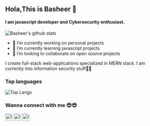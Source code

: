 ## Hola,This is Basheer 👋
#### I am javascript developer and Cybersecurity enthusiast. 





![Basheer's github stats](https://github-readme-stats.vercel.app/api?username=Basheer3648734&show_icons=true&theme=buefy&show_owner=true&hide_title=true&card_width=1&count_private=true&hide=stars)


- 🔭 I’m currently working on personal projects
- 🌱 I’m currently learning javascript projects
- 👯 I’m looking to collaborate on open source projects


I create full-stack web-applications specialized in MERN stack. I am currently into information security stuff🤠🤠

### Top languages
![Top Langs](https://github-readme-stats.vercel.app/api/top-langs/?username=Basheer3648734&layout=compact)

### Wanna connect with me 😎😎

[<img alt="linkedin" src="https://cdn.jsdelivr.net/npm/simple-icons@v3/icons/linkedin.svg" width="24px" align="left"/>](https://www.linkedin.com/in/mohammed-abdul-basheer-1717b61a1/)
[<img alt="linkedin" src="https://cdn.jsdelivr.net/npm/simple-icons@v3/icons/twitter.svg" width="24px" align="left"/>](https://twitter.com/MABASHEER8)
[<img alt="linkedin" src="https://cdn.jsdelivr.net/npm/simple-icons@v3/icons/instagram.svg" width="24px" align="left"/>](https://www.instagram.com/basheer_0111/)
